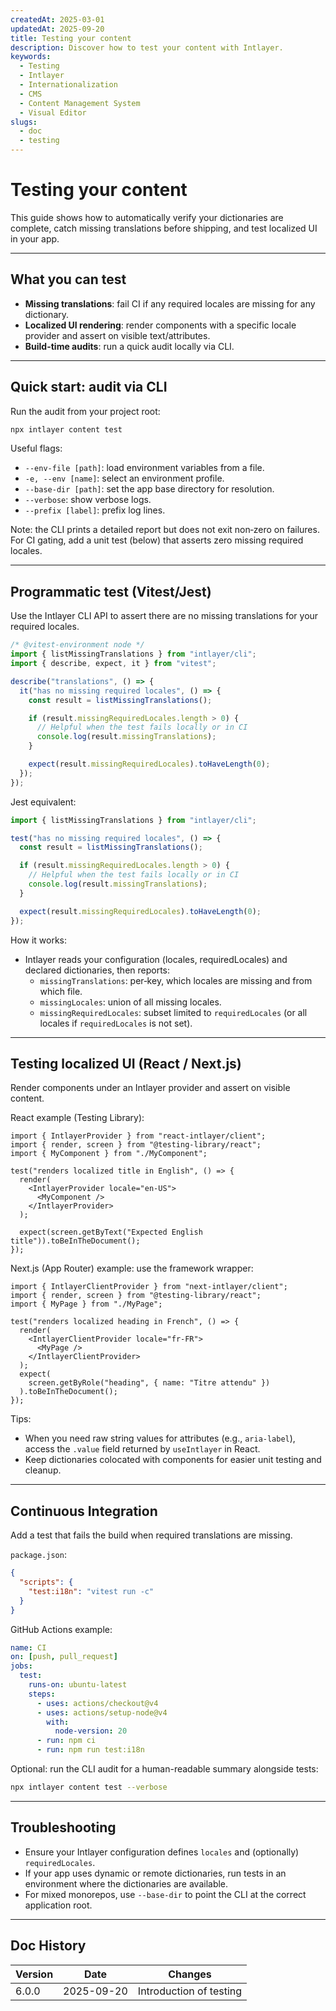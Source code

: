 ```yaml
---
createdAt: 2025-03-01
updatedAt: 2025-09-20
title: Testing your content
description: Discover how to test your content with Intlayer.
keywords:
  - Testing
  - Intlayer
  - Internationalization
  - CMS
  - Content Management System
  - Visual Editor
slugs:
  - doc
  - testing
---
```


# Testing your content

This guide shows how to automatically verify your dictionaries are complete, catch missing translations before shipping, and test localized UI in your app.

---

## What you can test

- **Missing translations**: fail CI if any required locales are missing for any dictionary.
- **Localized UI rendering**: render components with a specific locale provider and assert on visible text/attributes.
- **Build-time audits**: run a quick audit locally via CLI.

---

## Quick start: audit via CLI

Run the audit from your project root:

```bash
npx intlayer content test
```

Useful flags:

- `--env-file [path]`: load environment variables from a file.
- `-e, --env [name]`: select an environment profile.
- `--base-dir [path]`: set the app base directory for resolution.
- `--verbose`: show verbose logs.
- `--prefix [label]`: prefix log lines.

Note: the CLI prints a detailed report but does not exit non‑zero on failures. For CI gating, add a unit test (below) that asserts zero missing required locales.

---

## Programmatic test (Vitest/Jest)

Use the Intlayer CLI API to assert there are no missing translations for your required locales.

```ts file=i18n.test.ts
/* @vitest-environment node */
import { listMissingTranslations } from "intlayer/cli";
import { describe, expect, it } from "vitest";

describe("translations", () => {
  it("has no missing required locales", () => {
    const result = listMissingTranslations();

    if (result.missingRequiredLocales.length > 0) {
      // Helpful when the test fails locally or in CI
      console.log(result.missingTranslations);
    }

    expect(result.missingRequiredLocales).toHaveLength(0);
  });
});
```

Jest equivalent:

```ts file=i18n.test.ts
import { listMissingTranslations } from "intlayer/cli";

test("has no missing required locales", () => {
  const result = listMissingTranslations();

  if (result.missingRequiredLocales.length > 0) {
    // Helpful when the test fails locally or in CI
    console.log(result.missingTranslations);
  }

  expect(result.missingRequiredLocales).toHaveLength(0);
});
```

How it works:

- Intlayer reads your configuration (locales, requiredLocales) and declared dictionaries, then reports:
  - `missingTranslations`: per‑key, which locales are missing and from which file.
  - `missingLocales`: union of all missing locales.
  - `missingRequiredLocales`: subset limited to `requiredLocales` (or all locales if `requiredLocales` is not set).

---

## Testing localized UI (React / Next.js)

Render components under an Intlayer provider and assert on visible content.

React example (Testing Library):

```tsx
import { IntlayerProvider } from "react-intlayer/client";
import { render, screen } from "@testing-library/react";
import { MyComponent } from "./MyComponent";

test("renders localized title in English", () => {
  render(
    <IntlayerProvider locale="en-US">
      <MyComponent />
    </IntlayerProvider>
  );

  expect(screen.getByText("Expected English title")).toBeInTheDocument();
});
```

Next.js (App Router) example: use the framework wrapper:

```tsx
import { IntlayerClientProvider } from "next-intlayer/client";
import { render, screen } from "@testing-library/react";
import { MyPage } from "./MyPage";

test("renders localized heading in French", () => {
  render(
    <IntlayerClientProvider locale="fr-FR">
      <MyPage />
    </IntlayerClientProvider>
  );
  expect(
    screen.getByRole("heading", { name: "Titre attendu" })
  ).toBeInTheDocument();
});
```

Tips:

- When you need raw string values for attributes (e.g., `aria-label`), access the `.value` field returned by `useIntlayer` in React.
- Keep dictionaries colocated with components for easier unit testing and cleanup.

---

## Continuous Integration

Add a test that fails the build when required translations are missing.

`package.json`:

```json
{
  "scripts": {
    "test:i18n": "vitest run -c"
  }
}
```

GitHub Actions example:

```yaml
name: CI
on: [push, pull_request]
jobs:
  test:
    runs-on: ubuntu-latest
    steps:
      - uses: actions/checkout@v4
      - uses: actions/setup-node@v4
        with:
          node-version: 20
      - run: npm ci
      - run: npm run test:i18n
```

Optional: run the CLI audit for a human-readable summary alongside tests:

```bash
npx intlayer content test --verbose
```

---

## Troubleshooting

- Ensure your Intlayer configuration defines `locales` and (optionally) `requiredLocales`.
- If your app uses dynamic or remote dictionaries, run tests in an environment where the dictionaries are available.
- For mixed monorepos, use `--base-dir` to point the CLI at the correct application root.

---

## Doc History

| Version | Date       | Changes                 |
| ------- | ---------- | ----------------------- |
| 6.0.0   | 2025-09-20 | Introduction of testing |
